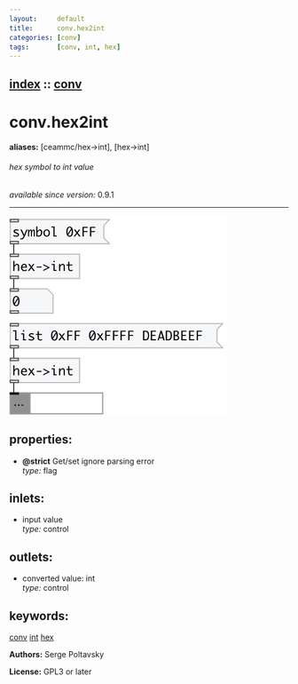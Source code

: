 ```yaml
---
layout:     default
title:      conv.hex2int
categories: [conv]
tags:       [conv, int, hex]
---
```

[index](index.html) :: [conv](category_conv.html)
---

# conv.hex2int
**aliases:** [ceammc/hex-&gt;int], [hex-&gt;int]


###### hex symbol to int value

*available since version:* 0.9.1

---




[![example](../examples/img/conv.hex2int.jpg)](../examples/pd/conv.hex2int.pd)







## properties:

* **@strict** 
Get/set ignore parsing error<br>
_type:_ flag<br>



## inlets:

* input value<br>
_type:_ control



## outlets:

* converted value: int<br>
_type:_ control



## keywords:

[conv](keywords/conv.html)
[int](keywords/int.html)
[hex](keywords/hex.html)






**Authors:** Serge Poltavsky




**License:** GPL3 or later





